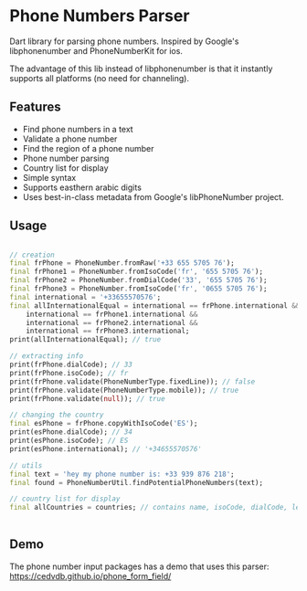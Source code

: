 # Phone Numbers Parser

Dart library for parsing phone numbers. Inspired by Google's libphonenumber and PhoneNumberKit for ios.

The advantage of this lib instead of libphonenumber is that it instantly supports all platforms (no need for channeling).


## Features

 - Find phone numbers in a text
 - Validate a phone number
 - Find the region of a phone number
 - Phone number parsing
 - Country list for display
 - Simple syntax
 - Supports easthern arabic digits
 - Uses best-in-class metadata from Google's libPhoneNumber project. 


## Usage

```dart

// creation
final frPhone = PhoneNumber.fromRaw('+33 655 5705 76');
final frPhone1 = PhoneNumber.fromIsoCode('fr', '655 5705 76');
final frPhone2 = PhoneNumber.fromDialCode('33', '655 5705 76');
final frPhone3 = PhoneNumber.fromIsoCode('fr', '0655 5705 76');
final international = '+33655570576';
final allInternationalEqual = international == frPhone.international &&
    international == frPhone1.international &&
    international == frPhone2.international &&
    international == frPhone3.international;
print(allInternationalEqual); // true

// extracting info
print(frPhone.dialCode); // 33
print(frPhone.isoCode); // fr
print(frPhone.validate(PhoneNumberType.fixedLine)); // false
print(frPhone.validate(PhoneNumberType.mobile)); // true
print(frPhone.validate(null)); // true

// changing the country
final esPhone = frPhone.copyWithIsoCode('ES');
print(esPhone.dialCode); // 34
print(esPhone.isoCode); // ES
print(esPhone.international); // '+34655570576'

// utils
final text = 'hey my phone number is: +33 939 876 218';
final found = PhoneNumberUtil.findPotentialPhoneNumbers(text);

// country list for display
final allCountries = countries; // contains name, isoCode, dialCode, leading digits, etc
 
```

## Demo

The phone number input packages has a demo that uses this parser: https://cedvdb.github.io/phone_form_field/

